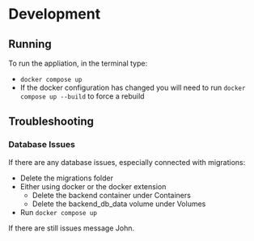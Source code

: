 # Development 

## Running

To run the appliation, in the terminal type:
- `docker compose up`
- If the docker configuration has changed you will need to run `docker compose up --build` to force a rebuild

## Troubleshooting

### Database Issues

If there are any database issues, especially connected with migrations:
- Delete the migrations folder
- Either using docker or the docker extension
  - Delete the backend container under Containers
  - Delete the backend_db_data volume under Volumes
- Run `docker compose up`

If there are still issues message John. 